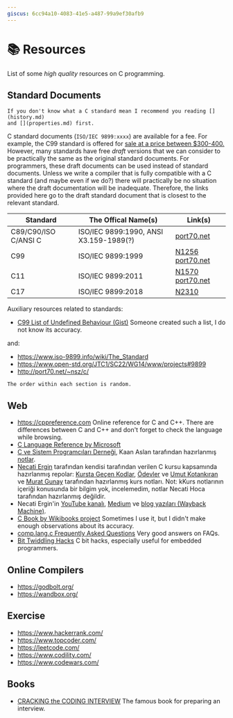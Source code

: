 ```yaml
---
giscus: 6cc94a10-4083-41e5-a487-99a9ef30afb9
---
```


# 📚 Resources

List of some *high quality* resources on C programming.

## Standard Documents

```{hint}
If you don't know what a C standard mean I recommend you reading [](history.md)
and [](properties.md) first.
```

C standard documents (`ISO/IEC 9899:xxxx`) are available for a fee. For example,
the C99 standard is offered for [sale at a price between
$300-400.](https://webstore.ansi.org/standards/iso/isoiec98991999) However, many
standards have free *draft* versions that we can consider to be practically the
same as the original standard documents. For programmers, these draft documents
can be used instead of standard documents. Unless we write a compiler that is
fully compatible with a C standard (and maybe even if we do?) there will
practically be no situation where the draft documentation will be inadequate.
Therefore, the links provided here go to the draft standard document that is
closest to the relevant standard.

| Standard             | The Offical Name(s) | Link(s)                                                                                                        |
| -------------------- | ----------------- | ---------------------------------------------------------------------------------------------------------------- |
| C89/C90/ISO C/ANSI C | ISO/IEC 9899:1990, ANSI X3.159-1989(?) | [port70.net](http://port70.net/\~nsz/c/c89/)                                                |
| C99                  | ISO/IEC 9899:1999 | [N1256](https://www.open-std.org/JTC1/SC22/WG14/www/docs/n1256.pdf) [port70.net](http://port70.net/\~nsz/c/c99/) |
| C11                  | ISO/IEC 9899:2011 | [N1570](https://www.open-std.org/JTC1/SC22/WG14/www/docs/n1570.pdf) [port70.net](http://port70.net/\~nsz/c/c11/) |
| C17                  | ISO/IEC 9899:2018 | [N2310](https://www.open-std.org/JTC1/SC22/WG14/www/docs/n2310.pdf)                                              |

Auxiliary resources related to standards:

- [C99 List of Undefined Behaviour
  (Gist)](https://gist.github.com/Earnestly/7c903f481ff9d29a3dd1) Someone
  created such a list, I do not know its accuracy.

and:

- <https://www.iso-9899.info/wiki/The_Standard>
- <https://www.open-std.org/JTC1/SC22/WG14/www/projects#9899>
- <http://port70.net/~nsz/c/>

```{note}
The order within each section is random.
```

## Web

- <https://cppreference.com> Online reference for C and C++. There are
  differences between C and C++ and don't forget to check the language while
  browsing.
- [C Language Reference by
  Microsoft](https://learn.microsoft.com/en-us/cpp/c-language/c-language-reference)
- [C ve Sistem Programcıları Derneği](https://csystem.org/), Kaan Aslan
  tarafından hazırlanmış
  [notlar](https://github.com/CSD-1993/KursNotlari/blob/master/C.pdf).
- [Necati Ergin](https://github.com/necatiergin) tarafından kendisi
  tarafından verilen C kursu kapsamında hazırlanmış repolar: [Kursta Geçen
  Kodlar](https://github.com/necatiergin/C_LANGUAGE_COURSE_CODE),
  [Ödevler](https://github.com/necatiergin/C_PROGRAMLAMA_DILI_ODEVLERI) ve [Umut
  Kotankıran](https://github.com/umutkotankiran/C) ve [Murat
  Gunay](https://github.com/necatiergin/C_LANGUAGE_COURSE_CODE/blob/main/murat_gunay_ders%20notlari.txt)
  tarafından hazırlanmış kurs notları. Not: kKurs notlarının içeriği konusunda
  bir bilgim yok, incelemedim, notlar Necati Hoca tarafından hazırlanmış
  değildir.
- Necati Ergin'in [YouTube kanalı](https://www.youtube.com/@necatiergin),
  [Medium](https://necatiergin2019.medium.com/) ve [blog yazıları (Wayback
  Machine)](https://web.archive.org/web/20230329185405/http://plepa.com/category/c-calisma-sorulari/).
- [C Book by Wikibooks project](https://en.wikibooks.org/wiki/C_Programming)
  Sometimes I use it, but I didn't make enough observations about its accuracy.
- [comp.lang.c Frequently Asked Questions](http://mathdesc.fr/documents/c-faq/faq.html)
  Very good answers on FAQs.
- [Bit Twiddling Hacks](https://graphics.stanford.edu/~seander/bithacks.html)
  C bit hacks, especially useful for embedded programmers.

## Online Compilers

- <https://godbolt.org/>
- <https://wandbox.org/>

## Exercise

- <https://www.hackerrank.com/>
- <https://www.topcoder.com/>
- <https://leetcode.com/>
- <https://www.codility.com/>
- <https://www.codewars.com/>

## Books

- [CRACKING the CODING INTERVIEW](https://www.crackingthecodinginterview.com/)
  The famous book for preparing an interview.

